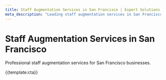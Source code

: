 ```yaml
---
title: Staff Augmentation Services in San Francisco | Expert Solutions
meta_description: "Leading staff augmentation services in San Francisco. Local expertise, proven results, competitive rates."
---
```


# Staff Augmentation Services in San Francisco

Professional staff augmentation services for San Francisco businesses.

{{template:cta}}
